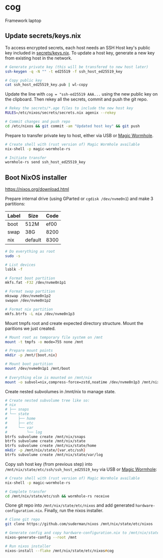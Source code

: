 # cog

Framework laptop

## Update secrets/keys.nix

To access encrypted secrets, each host needs an SSH Host key's public key
included in [secrets/keys.nix](https://github.com/suderman/nixos/blob/main/secrets/keys.nix). 
To update a host key, generate a new key from existing host in the network.

```zsh
# Generate private key (this will be transfered to new host later)
ssh-keygen -q -N "" -t ed25519 -f ssh_host_ed25519_key

# Copy public key
cat ssh_host_ed25519_key.pub | wl-copy 
```

Update the line with `cog = "ssh-ed25519 AAA...` using the new public key on the clipboard. 
Then rekey all the secrets, commit and push the git repo.

```zsh
# Rekey the secrets/*.age files to include the new host key
RULES=/etc/nixos/secrets/secrets.nix agenix --rekey

# Commit changes and push repo
cd /etc/nixos && git commit -am "Updated host key" && git push
```

Prepare to transfer private key to host, either via USB or [Magic Wormhole](https://search.nixos.org/packages?channel=22.11&show=magic-wormhole-rs&from=0&size=50&sort=relevance&type=packages&query=magic+wormhole).

```zsh
# Create shell with (rust version of) Magic Wormhole available
nix-shell -p magic-wormhole-rs

# Initiate transfer
wormhole-rs send ssh_host_ed25519_key
```

## Boot NixOS installer

<https://nixos.org/download.html>

Prepare internal drive (using GParted or `cgdisk /dev/nvme0n1`) and make 3 partitions:

| Label | Size    | Code |
| ----- | ------- | ---- |
| boot  | 512M    | ef00 |
| swap  | 38G     | 8200 |
| nix   | default | 8300 |

```zsh
# Do everything as root
sudo -s

# List devices
lsblk -f

# Format boot partition
mkfs.fat -F32 /dev/nvme0n1p1

# Format swap partition
mkswap /dev/nvme0n1p2
swapon /dev/nvme0n1p2

# Format nix partition
mkfs.btrfs -L nix /dev/nvme0n1p3
```

Mount tmpfs root and create expected directory structure. Mount the paritions we just created.

```zsh
# Mount root as temporary file system on /mnt
mount -t tmpfs -o mode=755 none /mnt

# Prepare mount points
mkdir -p /mnt/{boot,nix}

# Mount boot partition
mount /dev/nvme0n1p1 /mnt/boot
 
# Everything else is mounted on /mnt/nix
mount -o subvol=nix,compress-force=zstd,noatime /dev/nvme0n1p3 /mnt/nix
```

Create nested subvolumes in /mnt/nix to manage state.

```zsh
# Create nested subvolume tree like so:
# nix
# ├── snaps
# └── state
#     ├── home
#     ├── etc
#     └── var
#         └── log
btrfs subvolume create /mnt/nix/snaps
btrfs subvolume create /mnt/nix/state
btrfs subvolume create /mnt/nix/state/home
mkdir -p /mnt/nix/state/{var,etc/ssh}
btrfs subvolume create /mnt/nix/state/var/log
```
Copy ssh host key (from previous step) into `/mnt/nix/state/etc/ssh/ssh_host_ed25519_key` via USB or [Magic Wormhole](https://search.nixos.org/packages?channel=22.11&show=magic-wormhole-rs&from=0&size=50&sort=relevance&type=packages&query=magic+wormhole):

```zsh
# Create shell with (rust version of) Magic Wormhole available
nix-shell -p magic-wormhole-rs

# Complete transfer
cd /mnt/nix/state/etc/ssh && wormhole-rs receive
```

Clone git repo into `/mnt/nix/state/etc/nixos` and add generated `hardware-configuration.nix`. Finally, run the nixos installer.

```zsh
# Clone git repo
git clone https://github.com/suderman/nixos /mnt/nix/state/etc/nixos 

# Generate config and copy hardware-configuration.nix to /mnt/nix/state/etc/nixos/nixos/configurations/cog/hardware-configuration.nix
nixos-generate-config --root /mnt

# Run nixos installer
nixos-install --flake /mnt/nix/state/etc/nixos#cog
```
